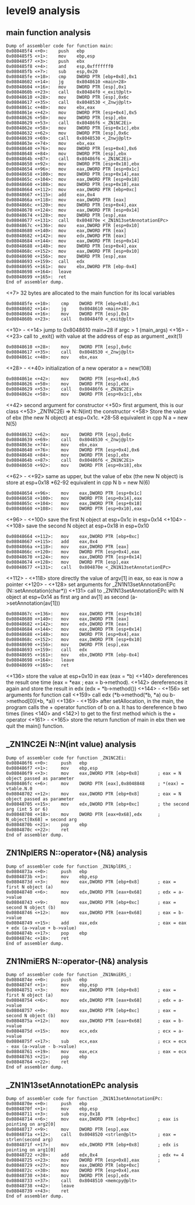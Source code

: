 # level9 analysis

## main function analysis

    Dump of assembler code for function main:
    0x080485f4 <+0>:	push   ebp
    0x080485f5 <+1>:	mov    ebp,esp
    0x080485f7 <+3>:	push   ebx
    0x080485f8 <+4>:	and    esp,0xfffffff0
    0x080485fb <+7>:	sub    esp,0x20
    0x080485fe <+10>:	cmp    DWORD PTR [ebp+0x8],0x1
    0x08048602 <+14>:	jg     0x8048610 <main+28>
    0x08048604 <+16>:	mov    DWORD PTR [esp],0x1
    0x0804860b <+23>:	call   0x80484f0 <_exit@plt>
    0x08048610 <+28>:	mov    DWORD PTR [esp],0x6c
    0x08048617 <+35>:	call   0x8048530 <_Znwj@plt>
    0x0804861c <+40>:	mov    ebx,eax
    0x0804861e <+42>:	mov    DWORD PTR [esp+0x4],0x5
    0x08048626 <+50>:	mov    DWORD PTR [esp],ebx
    0x08048629 <+53>:	call   0x80486f6 <_ZN1NC2Ei>
    0x0804862e <+58>:	mov    DWORD PTR [esp+0x1c],ebx
    0x08048632 <+62>:	mov    DWORD PTR [esp],0x6c
    0x08048639 <+69>:	call   0x8048530 <_Znwj@plt>
    0x0804863e <+74>:	mov    ebx,eax
    0x08048640 <+76>:	mov    DWORD PTR [esp+0x4],0x6
    0x08048648 <+84>:	mov    DWORD PTR [esp],ebx
    0x0804864b <+87>:	call   0x80486f6 <_ZN1NC2Ei>
    0x08048650 <+92>:	mov    DWORD PTR [esp+0x18],ebx
    0x08048654 <+96>:	mov    eax,DWORD PTR [esp+0x1c]
    0x08048658 <+100>:	mov    DWORD PTR [esp+0x14],eax
    0x0804865c <+104>:	mov    eax,DWORD PTR [esp+0x18]
    0x08048660 <+108>:	mov    DWORD PTR [esp+0x10],eax
    0x08048664 <+112>:	mov    eax,DWORD PTR [ebp+0xc]
    0x08048667 <+115>:	add    eax,0x4
    0x0804866a <+118>:	mov    eax,DWORD PTR [eax]
    0x0804866c <+120>:	mov    DWORD PTR [esp+0x4],eax
    0x08048670 <+124>:	mov    eax,DWORD PTR [esp+0x14]
    0x08048674 <+128>:	mov    DWORD PTR [esp],eax
    0x08048677 <+131>:	call   0x804870e <_ZN1N13setAnnotationEPc>
    0x0804867c <+136>:	mov    eax,DWORD PTR [esp+0x10]
    0x08048680 <+140>:	mov    eax,DWORD PTR [eax]
    0x08048682 <+142>:	mov    edx,DWORD PTR [eax]
    0x08048684 <+144>:	mov    eax,DWORD PTR [esp+0x14]
    0x08048688 <+148>:	mov    DWORD PTR [esp+0x4],eax
    0x0804868c <+152>:	mov    eax,DWORD PTR [esp+0x10]
    0x08048690 <+156>:	mov    DWORD PTR [esp],eax
    0x08048693 <+159>:	call   edx
    0x08048695 <+161>:	mov    ebx,DWORD PTR [ebp-0x4]
    0x08048698 <+164>:	leave  
    0x08048699 <+165>:	ret    
    End of assembler dump.

<+7> 32 bytes are allocated to the main function for its local variables

    0x080485fe <+10>:    cmp    DWORD PTR [ebp+0x8],0x1
    0x08048602 <+14>:    jg     0x8048610 <main+28>
    0x08048604 <+16>:    mov    DWORD PTR [esp],0x1
    0x0804860b <+23>:    call   0x80484f0 <_exit@plt>

<+10> - <+14> jump to 0x8048610 main+28 if argc > 1 (main_args)
<+16> - <+23> call to _exit() with value at the address of esp as argument _exit(1)

    0x08048610 <+28>:    mov    DWORD PTR [esp],0x6c
    0x08048617 <+35>:    call   0x8048530 <_Znwj@plt>
    0x0804861c <+40>:    mov    ebx,eax

<+28> - <+40> initialization of a new operator a = new(108)

    0x0804861e <+42>:    mov    DWORD PTR [esp+0x4],0x5
    0x08048626 <+50>:    mov    DWORD PTR [esp],ebx
    0x08048629 <+53>:    call   0x80486f6 <_ZN1NC2Ei>
    0x0804862e <+58>:    mov    DWORD PTR [esp+0x1c],ebx

<+42> second argument for constructor
<+50> first argument, this is our class
<+53> _ZN1NC2Ei => N::N(int) the constructor <+58> Store the value of ebx (the new N object) at esp+0x1c. *28-58 equivalent in cpp N a = new N(5)

    0x08048632 <+62>:    mov    DWORD PTR [esp],0x6c
    0x08048639 <+69>:    call   0x8048530 <_Znwj@plt>
    0x0804863e <+74>:    mov    ebx,eax
    0x08048640 <+76>:    mov    DWORD PTR [esp+0x4],0x6
    0x08048648 <+84>:    mov    DWORD PTR [esp],ebx
    0x0804864b <+87>:    call   0x80486f6 <_ZN1NC2Ei>
    0x08048650 <+92>:    mov    DWORD PTR [esp+0x18],ebx

<+62> - <+92> same as upper, but the value of ebx (the new N object) is store at esp+0x18
*62-92 equivalent in cpp N b = new N(6)

    0x08048654 <+96>:    mov    eax,DWORD PTR [esp+0x1c]
    0x08048658 <+100>:   mov    DWORD PTR [esp+0x14],eax
    0x0804865c <+104>:   mov    eax,DWORD PTR [esp+0x18]
    0x08048660 <+108>:   mov    DWORD PTR [esp+0x10],eax

<+96> - <+100> save the first N object at esp+0x1c in esp+0x14
<+104> - <+108> save the second N object at esp+0x18 in esp+0x10

    0x08048664 <+112>:   mov    eax,DWORD PTR [ebp+0xc]
    0x08048667 <+115>:   add    eax,0x4
    0x0804866a <+118>:   mov    eax,DWORD PTR [eax]
    0x0804866c <+120>:   mov    DWORD PTR [esp+0x4],eax
    0x08048670 <+124>:   mov    eax,DWORD PTR [esp+0x14]
    0x08048674 <+128>:   mov    DWORD PTR [esp],eax
    0x08048677 <+131>:   call   0x804870e <_ZN1N13setAnnotationEPc>

<+112> - <+118> store directly the value of argv[1] in eax, so eax is now a pointer
<+120> - <+128> set arguments for _ZN1N13setAnnotationEPc (N::setAnnotation(char*)) <+131> call to _ZN1N13setAnnotationEPc with N object at esp+0x14 as first arg and av[1] as second (a->setAnnotation(av[1]))

    0x0804867c <+136>:   mov    eax,DWORD PTR [esp+0x10]
    0x08048680 <+140>:   mov    eax,DWORD PTR [eax]
    0x08048682 <+142>:   mov    edx,DWORD PTR [eax]
    0x08048684 <+144>:   mov    eax,DWORD PTR [esp+0x14]
    0x08048688 <+148>:   mov    DWORD PTR [esp+0x4],eax
    0x0804868c <+152>:   mov    eax,DWORD PTR [esp+0x10]
    0x08048690 <+156>:   mov    DWORD PTR [esp],eax
    0x08048693 <+159>:   call   edx
    0x08048695 <+161>:   mov    ebx,DWORD PTR [ebp-0x4]
    0x08048698 <+164>:   leave
    0x08048699 <+165>:   ret

<+136> store the value at esp+0x10 in eax (eax = *b)
<+140> dereferences the result one time (eax = *eax ; eax = b->method).
<+142> dereferences it again and store the result in edx (edx = *b->method())
<+144> - <+156> set arguments for function call
<+159> call edx (*b->method(*b, *a) ou b->method[0](*b, *a))
<+136> - <+159> after setAllocation, in the main, the program calls the + operator function of b on a. It has to dereference b two times (lines <140> and <142>) to get to the first method which is the + operator
<+161> - <+165> store the return function of main in ebx then we quit the main() function.


## _ZN1NC2Ei N::N(int value) analysis

    Dump of assembler code for function _ZN1NC2Ei:
    0x080486f6 <+0>:     push   ebp
    0x080486f7 <+1>:     mov    ebp,esp
    0x080486f9 <+3>:     mov    eax,DWORD PTR [ebp+0x8]       ; eax = N object passed as parameter
    0x080486fc <+6>:     mov    DWORD PTR [eax],0x8048848     ; *(eax) = vtable.N.0
    0x08048702 <+12>:    mov    eax,DWORD PTR [ebp+0x8]       ; eax = N object passed as parameter
    0x08048705 <+15>:    mov    edx,DWORD PTR [ebp+0xc]       ; the second arg (int 5 or 6)
    0x08048708 <+18>:    mov    DWORD PTR [eax+0x68],edx      ; N_object[0x68] = second arg
    0x0804870b <+21>:    pop    ebp
    0x0804870c <+22>:    ret
    End of assembler dump.

## ZN1NplERS N::operator+(N&) analysis

    Dump of assembler code for function _ZN1NplERS_:
    0x0804873a <+0>:     push   ebp
    0x0804873b <+1>:     mov    ebp,esp
    0x0804873d <+3>:     mov    eax,DWORD PTR [ebp+0x8]       ; eax = first N object (a)
    0x08048740 <+6>:     mov    edx,DWORD PTR [eax+0x68]      ; edx = a->value
    0x08048743 <+9>:     mov    eax,DWORD PTR [ebp+0xc]       ; eax = second N object (b)
    0x08048746 <+12>:    mov    eax,DWORD PTR [eax+0x68]      ; eax = b->value
    0x08048749 <+15>:    add    eax,edx                       ; eax = eax + edx (a->value + b->value)
    0x0804874b <+17>:    pop    ebp
    0x0804874c <+18>:    ret
    End of assembler dump.

## ZN1NmiERS N::operator-(N&) analysis

    Dump of assembler code for function _ZN1NmiERS_:
    0x0804874e <+0>:     push   ebp
    0x0804874f <+1>:     mov    ebp,esp
    0x08048751 <+3>:     mov    eax,DWORD PTR [ebp+0x8]       ; eax = first N object (a)
    0x08048754 <+6>:     mov    edx,DWORD PTR [eax+0x68]      ; edx = a->value
    0x08048757 <+9>:     mov    eax,DWORD PTR [ebp+0xc]       ; eax = second N object (b)
    0x0804875a <+12>:    mov    eax,DWORD PTR [eax+0x68]      ; eax = b->value
    0x0804875d <+15>:    mov    ecx,edx                       ; ecx = a->value
    0x0804875f <+17>:    sub    ecx,eax                       ; ecx = ecx - eax (a->value - b->value)
    0x08048761 <+19>:    mov    eax,ecx                       ; eax = ecx
    0x08048763 <+21>:    pop    ebp
    0x08048764 <+22>:    ret
    End of assembler dump.

## _ZN1N13setAnnotationEPc analysis

    Dump of assembler code for function _ZN1N13setAnnotationEPc:
    0x0804870e <+0>:     push   ebp
    0x0804870f <+1>:     mov    ebp,esp
    0x08048711 <+3>:     sub    esp,0x18
    0x08048714 <+6>:     mov    eax,DWORD PTR [ebp+0xc]       ; eax is pointing on arg2[0]
    0x08048717 <+9>:     mov    DWORD PTR [esp],eax
    0x0804871a <+12>:    call   0x8048520 <strlen@plt>        ; eax = strlen(second arg)
    0x0804871f <+17>:    mov    edx,DWORD PTR [ebp+0x8]       ; edx is pointing on arg1[0]
    0x08048722 <+20>:    add    edx,0x4                       ; edx += 4
    0x08048725 <+23>:    mov    DWORD PTR [esp+0x8],eax       ; 
    0x08048729 <+27>:    mov    eax,DWORD PTR [ebp+0xc]
    0x0804872c <+30>:    mov    DWORD PTR [esp+0x4],eax
    0x08048730 <+34>:    mov    DWORD PTR [esp],edx
    0x08048733 <+37>:    call   0x8048510 <memcpy@plt>
    0x08048738 <+42>:    leave
    0x08048739 <+43>:    ret
    End of assembler dump.
